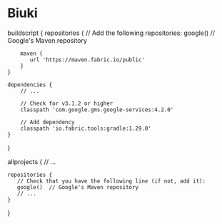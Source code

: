 # Biuki
buildscript {
    repositories {
        // Add the following repositories:
        google()  // Google's Maven repository

        maven {
           url 'https://maven.fabric.io/public'
        }
    }

    dependencies {
        // ...

        // Check for v3.1.2 or higher
        classpath 'com.google.gms.google-services:4.2.0'

        // Add dependency
        classpath 'io.fabric.tools:gradle:1.29.0'
    }
}

allprojects {
    // ...

    repositories {
       // Check that you have the following line (if not, add it):
       google()  // Google's Maven repository
       // ...
    }
}
